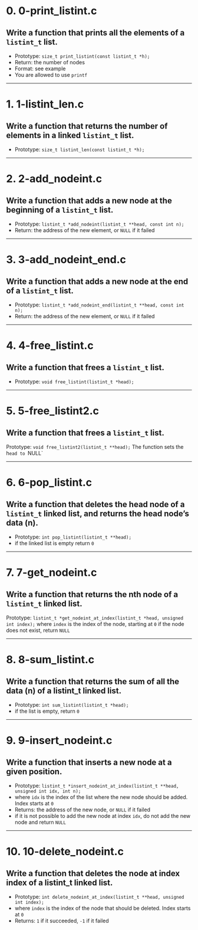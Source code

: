 # 0. **0-print_listint.c**

## Write a function that prints all the elements of a `listint_t` list.

- Prototype: `size_t print_listint(const listint_t *h);`
- Return: the number of nodes
- Format: see example
- You are allowed to use `printf`

---

# 1. **1-listint_len.c**

## Write a function that returns the number of elements in a linked `listint_t` list.

- Prototype: `size_t listint_len(const listint_t *h);`

---

# 2. **2-add_nodeint.c**

## Write a function that adds a new node at the beginning of a `listint_t` list.

- Prototype: `listint_t *add_nodeint(listint_t **head, const int n);`
- Return: the address of the new element, or `NULL` if it failed

---

# 3. **3-add_nodeint_end.c**

## Write a function that adds a new node at the end of a `listint_t` list.

- Prototype: `listint_t *add_nodeint_end(listint_t **head, const int n);`
- Return: the address of the new element, or `NULL` if it failed

---

# 4. **4-free_listint.c**

## Write a function that frees a `listint_t` list.

- Prototype: `void free_listint(listint_t *head);`

---

# 5. **5-free_listint2.c**

## Write a function that frees a `listint_t` list.

Prototype: `void free_listint2(listint_t **head);`
The function sets the h`ead to `NULL`

---

# 6. **6-pop_listint.c**

## Write a function that deletes the head node of a `listint_t` linked list, and returns the head node’s data (n).

- Prototype: `int pop_listint(listint_t **head);`
- if the linked list is empty return `0`

---

# 7. **7-get_nodeint.c**

## Write a function that returns the nth node of a `listint_t` linked list.

Prototype: `listint_t *get_nodeint_at_index(listint_t *head, unsigned int index);`
where `index` is the index of the node, starting at `0`
if the node does not exist, return `NULL`

---

# 8. **8-sum_listint.c**

## Write a function that returns the sum of all the data (n) of a listint_t linked list.

- Prototype: `int sum_listint(listint_t *head);`
- if the list is empty, return `0`

---

# 9. **9-insert_nodeint.c**

## Write a function that inserts a new node at a given position.

- Prototype: `listint_t *insert_nodeint_at_index(listint_t **head, unsigned int idx, int n);`
- where `idx` is the index of the list where the new node should be added. Index starts at `0`
- Returns: the address of the new node, or `NULL` if it failed
- if it is not possible to add the new node at index `idx`, do not add the new node and return `NULL`

---

# 10. **10-delete_nodeint.c**

## Write a function that deletes the node at index index of a listint_t linked list.

- Prototype: `int delete_nodeint_at_index(listint_t **head, unsigned int index);`
- where `index` is the index of the node that should be deleted. Index starts at `0`
- Returns: `1` if it succeeded, `-1` if it failed
